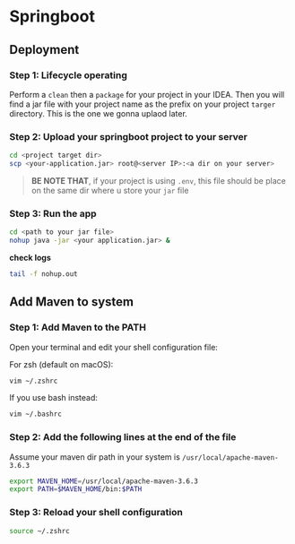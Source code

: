 # Springboot

## Deployment
### Step 1: Lifecycle operating

Perform a `clean` then a `package` for your project in your IDEA.
Then you will find a jar file with your project name as the prefix on your project `targer` directory. This is the one
we gonna uplaod later.

### Step 2: Upload your springboot project to your server

```bash
cd <project target dir>
scp <your-application.jar> root@<server IP>:<a dir on your server>
```

> **BE NOTE THAT**, if your project is using `.env`, this file should be place on the same dir where u store your `jar` file

### Step 3: Run the app
```bash
cd <path to your jar file>
nohup java -jar <your application.jar> &
```
**check logs**
```bash
tail -f nohup.out
```

## Add Maven to system
### Step 1: Add Maven to the PATH
Open your terminal and edit your shell configuration file:

For zsh (default on macOS):
```bash
vim ~/.zshrc
```
If you use bash instead:
```bash
vim ~/.bashrc
```

### Step 2: Add the following lines at the end of the file
Assume your maven dir path in your system is `/usr/local/apache-maven-3.6.3` 
```bash
export MAVEN_HOME=/usr/local/apache-maven-3.6.3
export PATH=$MAVEN_HOME/bin:$PATH
```

### Step 3: Reload your shell configuration
```bash
source ~/.zshrc
```